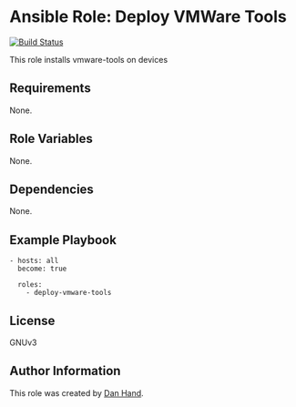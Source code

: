 # Ansible Role: Deploy VMWare Tools

[![Build Status](https://travis-ci.org/dsgnr/ansible-role-deploy-vmware-tools.svg?branch=master)](https://travis-ci.org/dsgnr/ansible-role-deploy-vmware-tools)

This role installs vmware-tools on devices

## Requirements

None.

## Role Variables

None.

## Dependencies

None.

## Example Playbook

    - hosts: all
      become: true
      
      roles:
        - deploy-vmware-tools

## License

GNUv3

## Author Information

This role was created by [Dan Hand](https://danielhand.io).

